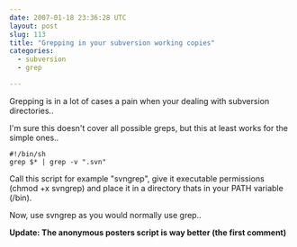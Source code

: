 ```yaml
---
date: 2007-01-18 23:36:28 UTC
layout: post
slug: 113
title: "Grepping in your subversion working copies"
categories:
  - subversion
  - grep

---
```

<p>Grepping is in a lot of cases a pain when your dealing with subversion directories..</p>

<p>I'm sure this doesn't cover all possible greps, but this at least works for the simple ones..</p>

```
#!/bin/sh
grep $* | grep -v ".svn"
```

<p>Call this script for example "svngrep", give it executable permissions (chmod +x svngrep) and place it in a directory thats in your PATH variable (/bin).</p>

<p>Now, use svngrep as you would normally use grep.. </p>

<p><strong>Update: The anonymous posters script is way better (the first comment)</strong></p>
